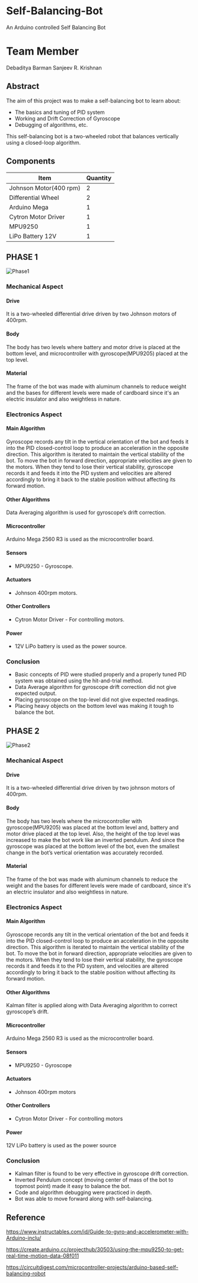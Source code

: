 # Self-Balancing-Bot
An Arduino controlled Self Balancing Bot

# Team Member
Debaditya Barman
Sanjeev R. Krishnan

## Abstract

The aim of this project was to make a self-balancing bot to learn about:
 * The basics and tuning of PID system
 * Working and Drift Correction of Gyroscope
 * Debugging of algorithms, etc. 

This self-balancing bot is a two-wheeled robot that balances vertically using a closed-loop algorithm.

## Components

| **Item**               | **Quantity** |
|------------------------|----------|
| Johnson Motor(400 rpm) | 2        |
| Differential Wheel     | 2        |
| Arduino Mega           | 1        |
| Cytron Motor Driver    | 1        |
| MPU9250                | 1        |
| LiPo Battery 12V       | 1        |
 
## PHASE 1

![Phase1](https://github.com/SanjeevKrishnan/Self-Balancing-Bot/blob/master/Images%20and%20Videos/Images/Phase%201-View.jpeg)

### Mechanical Aspect

#### Drive
It is a two-wheeled differential drive driven by two Johnson motors of 400rpm.

#### Body
The body has two levels where battery and motor drive is placed at the bottom level, and microcontroller with gyroscope(MPU9205) placed at the top level.

#### Material
The frame of the bot was made with aluminum channels to reduce weight and the bases for different levels were made of cardboard since it's an electric insulator and also weightless in nature.

### Electronics Aspect

#### Main Algorithm
Gyroscope records any tilt in the vertical orientation of the bot and feeds it into the PID closed-control loop to produce an acceleration in the opposite direction. This algorithm is iterated to maintain the vertical stability of the bot.
To move the bot in forward direction, appropriate velocities are given to the motors. When they tend to lose their vertical stability, gyroscope records it and feeds it into the PID system and velocities are altered accordingly to bring it back to the stable position without affecting its forward motion.

#### Other Algorithms
Data Averaging algorithm is used for gyroscope’s drift correction.     

#### Microcontroller
Arduino Mega 2560 R3 is used as the microcontroller board.

#### Sensors
* MPU9250 - Gyroscope.

#### Actuators
* Johnson 400rpm motors.

#### Other Controllers
* Cytron Motor Driver - For controlling motors.

#### Power
* 12V LiPo battery is used as the power source.

### Conclusion
* Basic concepts of PID were studied properly and a properly tuned PID system was obtained using the hit-and-trial method.
* Data Average algorithm for gyroscope drift correction did not give expected output.
* Placing gyroscope on the top-level did not give expected readings.
* Placing heavy objects on the bottom level was making it tough to balance the bot.

## PHASE 2

![Phase2](https://github.com/SanjeevKrishnan/Self-Balancing-Bot/blob/master/Images%20and%20Videos/Images/Phase%202-Front%20View.jpeg)

### Mechanical Aspect

#### Drive
It is a two-wheeled differential drive driven by two johnson motors of 400rpm.

#### Body
The body has two levels where the microcontroller with gyroscope(MPU9205) was placed at the bottom level and, battery and motor drive placed at the top level.
Also, the height of the top level was increased to make the bot work like an inverted pendulum. And since the gyroscope was placed at the bottom level of the bot, even the smallest change in the bot’s vertical orientation was accurately recorded.

#### Material
The frame of the bot was made with aluminum channels to reduce the weight and the bases for different levels were made of cardboard, since it's an electric insulator and also weightless in nature.

### Electronics Aspect

#### Main Algorithm
Gyroscope records any tilt in the vertical orientation of the bot and feeds it into the PID closed-control loop to produce an acceleration in the opposite direction. This algorithm is iterated to maintain the vertical stability of the bot.
To move the bot in forward direction, appropriate velocities are given to the motors. When they tend to lose their vertical stability, the gyroscope records it and feeds it to the PID system, and velocities are altered accordingly to bring it back to the stable position without affecting its forward motion.

#### Other Algorithms
Kalman filter is applied along with Data Averaging algorithm to correct gyroscope’s drift.

#### Microcontroller
Arduino Mega 2560 R3 is used as the microcontroller board.

#### Sensors
* MPU9250 - Gyroscope

#### Actuators
* Johnson 400rpm motors

#### Other Controllers
* Cytron Motor Driver - For controlling motors

#### Power
12V LiPo battery is used as the power source

### Conclusion
* Kalman filter is found to be very effective in gyroscope drift correction.
* Inverted Pendulum concept (moving center of mass of the bot to topmost point) made it easy to balance the bot.
* Code and algorithm debugging were practiced in depth.
* Bot was able to move forward along with self-balancing.

## Reference
<https://www.instructables.com/id/Guide-to-gyro-and-accelerometer-with-Arduino-inclu/>

<https://create.arduino.cc/projecthub/30503/using-the-mpu9250-to-get-real-time-motion-data-08f011>

<https://circuitdigest.com/microcontroller-projects/arduino-based-self-balancing-robot>
